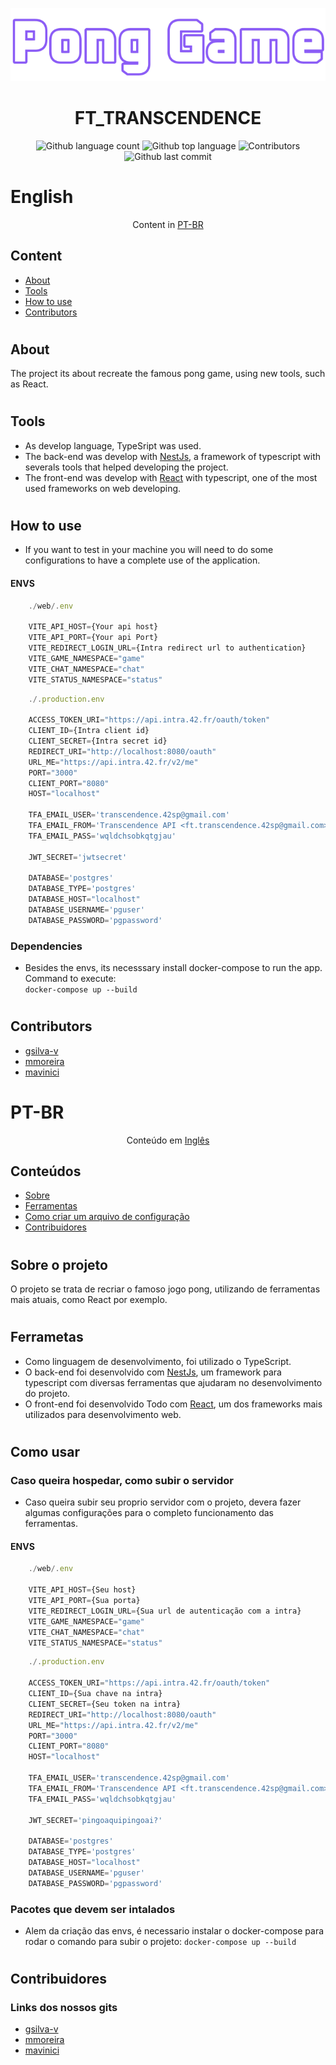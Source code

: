 ![logo](./.github/assets/PongGameLogo.png)

# <center> FT_TRANSCENDENCE </center>
<p align="center">
<img alt="Github language count" src="https://img.shields.io/github/languages/count/FtTranscendence42sp/ft_transcendence_42">
<img alt="Github top language" src="https://img.shields.io/github/languages/top/FtTranscendence42sp/ft_transcendence_42">
<img alt="Contributors" src="https://img.shields.io/github/contributors/FtTranscendence42sp/ft_transcendence_42">
<img alt="Github last commit" src="https://img.shields.io/github/last-commit/FtTranscendence42sp/ft_transcendence_42">
</p>

# English
<p align="center"> Content in <a href="#pt-br">PT-BR</a> </p>

## Content
- [About](#about)
- [Tools](#tools)
- [How to use](#configuration)
- [Contributors](#contributors)
#
<p id='about'></p>

## About
The project its about recreate the famous pong game, using new tools, such as React.
#
<p id='tools'></p>

## Tools
- As develop language, TypeSript was used.
- The back-end was develop with [NestJs](https://nestjs.com), a framework of typescript with severals tools that helped developing the project.
- The front-end was develop with [React](https://pt-br.reactjs.org) with typescript, one of the most used frameworks on web developing.
#


<p id='configuration'></p>

## How to use

- If you want to test in your machine you will need to do some configurations to have a complete use of the application.

#### ENVS
``` ts
    ./web/.env

    VITE_API_HOST={Your api host}
    VITE_API_PORT={Your api Port}
    VITE_REDIRECT_LOGIN_URL={Intra redirect url to authentication}
    VITE_GAME_NAMESPACE="game"
    VITE_CHAT_NAMESPACE="chat"
    VITE_STATUS_NAMESPACE="status"
```
``` ts
    ./.production.env

    ACCESS_TOKEN_URI="https://api.intra.42.fr/oauth/token"
    CLIENT_ID={Intra client id}
    CLIENT_SECRET={Intra secret id}
    REDIRECT_URI="http://localhost:8080/oauth"
    URL_ME="https://api.intra.42.fr/v2/me"
    PORT="3000"
    CLIENT_PORT="8080"
    HOST="localhost"

    TFA_EMAIL_USER='transcendence.42sp@gmail.com'
    TFA_EMAIL_FROM='Transcendence API <ft.transcendence.42sp@gmail.com>'
    TFA_EMAIL_PASS='wqldchsobkqtgjau'

    JWT_SECRET='jwtsecret'

    DATABASE='postgres'
    DATABASE_TYPE='postgres'
    DATABASE_HOST="localhost"
    DATABASE_USERNAME='pguser'
    DATABASE_PASSWORD='pgpassword'
```

### Dependencies
- Besides the envs, its necesssary install docker-compose to run the app. Command to execute:  
`docker-compose up --build`
 
#

<p id='contributors'></p>

## Contributors
- [gsilva-v](https://github.com/gsilva-v)
- [mmoreira](https://github.com/Matth0s)
- [mavinici](https://github.com/MarcusVinix)




#
#

# PT-BR

<p align="center"> Conteúdo em <a href="#english">Inglês</a> </p>

<p id='conteudos'></p>

## Conteúdos
- [Sobre](#sobre)
- [Ferramentas](#ferramentas)
- [Como criar um arquivo de configuração](#config)
- [Contribuidores](#contribuidores)
#
<p id='sobre'></p>

## Sobre o projeto
O projeto se trata de recriar o famoso jogo pong, utilizando de ferramentas mais atuais, como React por exemplo.
#
<p id='ferramentas'></p>

## Ferrametas
- Como linguagem de desenvolvimento, foi utilizado o TypeScript.
- O back-end foi desenvolvido com [NestJs](https://nestjs.com), um framework para typescript com diversas ferramentas que ajudaram no desenvolvimento do projeto.
- O front-end foi desenvolvido Todo com [React](https://pt-br.reactjs.org), um dos frameworks mais utilizados para desenvolvimento web.
#
<p id='config'></p>

## Como usar
### Caso queira hospedar, como subir o servidor
-  Caso queira subir seu proprio servidor com o projeto, devera fazer algumas configurações para o completo funcionamento das ferramentas.
#### ENVS
``` ts
    ./web/.env

    VITE_API_HOST={Seu host}
    VITE_API_PORT={Sua porta}
    VITE_REDIRECT_LOGIN_URL={Sua url de autenticação com a intra}
    VITE_GAME_NAMESPACE="game"
    VITE_CHAT_NAMESPACE="chat"
    VITE_STATUS_NAMESPACE="status"
```
``` ts
    ./.production.env

    ACCESS_TOKEN_URI="https://api.intra.42.fr/oauth/token"
    CLIENT_ID={Sua chave na intra}
    CLIENT_SECRET={Seu token na intra}
    REDIRECT_URI="http://localhost:8080/oauth"
    URL_ME="https://api.intra.42.fr/v2/me"
    PORT="3000"
    CLIENT_PORT="8080"
    HOST="localhost"

    TFA_EMAIL_USER='transcendence.42sp@gmail.com'
    TFA_EMAIL_FROM='Transcendence API <ft.transcendence.42sp@gmail.com>'
    TFA_EMAIL_PASS='wqldchsobkqtgjau'

    JWT_SECRET='pingoaquipingoai?'

    DATABASE='postgres'
    DATABASE_TYPE='postgres'
    DATABASE_HOST="localhost"
    DATABASE_USERNAME='pguser'
    DATABASE_PASSWORD='pgpassword'
```

### Pacotes que devem ser intalados
- Alem da criação das envs, é necessario instalar o docker-compose para rodar o  comando para subir o projeto:  `docker-compose up --build`
#
<p id='contribuidores'></p>



## Contribuidores
### Links dos nossos gits
- [gsilva-v](https://github.com/gsilva-v)
- [mmoreira](https://github.com/Matth0s)
- [mavinici](https://github.com/MarcusVinix)




